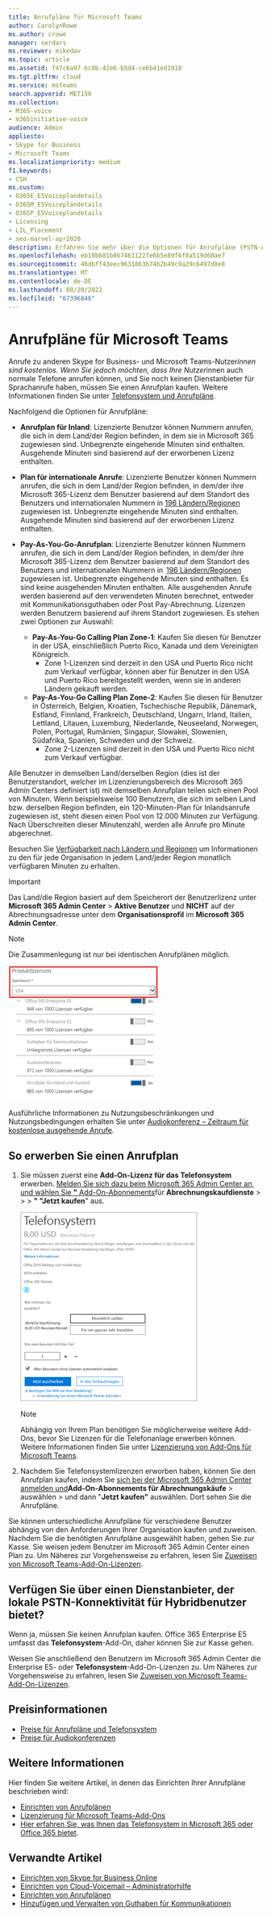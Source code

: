 ```yaml
---
title: Anrufpläne für Microsoft Teams
author: CarolynRowe
ms.author: crowe
manager: serdars
ms.reviewer: mikedav
ms.topic: article
ms.assetid: f47c6a97-bc8b-42e6-b5d4-ce6b41ed1918
ms.tgt.pltfrm: cloud
ms.service: msteams
search.appverid: MET150
ms.collection:
- M365-voice
- m365initiative-voice
audience: Admin
appliesto:
- Skype for Business
- Microsoft Teams
ms.localizationpriority: medium
f1.keywords:
- CSH
ms.custom:
- O365E_E5Voiceplandetails
- O365M_E5Voiceplandetails
- O365P_E5Voiceplandetails
- Licensing
- LIL_Placement
- seo-marvel-apr2020
description: Erfahren Sie mehr über die Optionen für Anrufpläne (PSTN-Anrufpläne) für Skype for Business und wie Sie Lizenzen für Ihre Organisation erhalten.
ms.openlocfilehash: eb10b681b867461122fe6b5e89f6f0a519d60ae7
ms.sourcegitcommit: 46dbff43eec9631863b74b2b49c9a29c6497d8e8
ms.translationtype: MT
ms.contentlocale: de-DE
ms.lasthandoff: 08/20/2022
ms.locfileid: "67396846"
---
```

# <a name="calling-plans-for-microsoft-teams"></a>Anrufpläne für Microsoft Teams

Anrufe zu anderen Skype for Business- und Microsoft Teams-Nutzer*innen sind kostenlos. Wenn Sie jedoch möchten, dass Ihre Nutzer*innen auch normale Telefone anrufen können, und Sie noch keinen Dienstanbieter für Sprachanrufe haben, müssen Sie einen Anrufplan kaufen. Weitere Informationen finden Sie unter [Telefonsystem und Anrufpläne](calling-plan-landing-page.md).
  
Nachfolgend die Optionen für Anrufpläne:
  
- **Anrufplan für Inland**: Lizenzierte Benutzer können Nummern anrufen, die sich in dem Land/der Region befinden, in dem sie in Microsoft 365 zugewiesen sind. Unbegrenzte eingehende Minuten sind enthalten. Ausgehende Minuten sind basierend auf der erworbenen Lizenz enthalten.

- **Plan für internationale Anrufe**: Lizenzierte Benutzer können Nummern anrufen, die sich in dem Land/der Region befinden, in dem/der ihre Microsoft 365-Lizenz dem Benutzer basierend auf dem Standort des Benutzers und internationalen Nummern in [196 Ländern/Regionen](country-and-region-availability-for-audio-conferencing-and-calling-plans/users-can-make-outbound-calls-to-these-countries-and-regions.md) zugewiesen ist. Unbegrenzte eingehende Minuten sind enthalten. Ausgehende Minuten sind basierend auf der erworbenen Lizenz enthalten.

- **Pay-As-You-Go-Anrufplan**: Lizenzierte Benutzer können Nummern anrufen, die sich in dem Land/der Region befinden, in dem/der ihre Microsoft 365-Lizenz dem Benutzer basierend auf dem Standort des Benutzers und internationalen Nummern in  [196 Ländern/Regionen](country-and-region-availability-for-audio-conferencing-and-calling-plans/users-can-make-outbound-calls-to-these-countries-and-regions.md) zugewiesen ist. Unbegrenzte eingehende Minuten sind enthalten. Es sind keine ausgehenden Minuten enthalten. Alle ausgehenden Anrufe werden basierend auf den verwendeten Minuten berechnet, entweder mit Kommunikationsguthaben oder Post Pay-Abrechnung. Lizenzen werden Benutzern basierend auf ihrem Standort zugewiesen. Es stehen zwei Optionen zur Auswahl:
  - **Pay-As-You-Go Calling Plan Zone-1**: Kaufen Sie diesen für Benutzer in der USA, einschließlich Puerto Rico, Kanada und dem Vereinigten Königreich.
    - Zone 1-Lizenzen sind derzeit in den USA und Puerto Rico nicht zum Verkauf verfügbar, können aber für Benutzer in den USA und Puerto Rico bereitgestellt werden, wenn sie in anderen Ländern gekauft werden.
  - **Pay-As-You-Go Calling Plan Zone-2**: Kaufen Sie diesen für Benutzer in Österreich, Belgien, Kroatien, Tschechische Republik, Dänemark, Estland, Finnland, Frankreich, Deutschland, Ungarn, Irland, Italien, Lettland, Litauen, Luxemburg, Niederlande, Neuseeland, Norwegen, Polen, Portugal, Rumänien, Singapur, Slowakei, Slowenien, Südafrika, Spanien, Schweden und der Schweiz.
    - Zone 2-Lizenzen sind derzeit in den USA und Puerto Rico nicht zum Verkauf verfügbar.

Alle Benutzer in demselben Land/derselben Region (dies ist der Benutzerstandort, welcher im Lizenzierungsbereich des Microsoft 365 Admin Centers definiert ist) mit demselben Anrufplan teilen sich einen Pool von Minuten. Wenn beispielsweise 100 Benutzern, die sich im selben Land bzw. derselben Region befinden, ein 120-Minuten-Plan für Inlandsanrufe zugewiesen ist, steht diesen einen Pool von 12.000 Minuten zur Verfügung. Nach Überschreiten dieser Minutenzahl, werden alle Anrufe pro Minute abgerechnet.

Besuchen Sie [Verfügbarkeit nach Ländern und Regionen](country-and-region-availability-for-audio-conferencing-and-calling-plans/country-and-region-availability-for-audio-conferencing-and-calling-plans.md) um Informationen zu den für jede Organisation in jedem Land/jeder Region monatlich verfügbaren Minuten zu erhalten.
  
> [!IMPORTANT]
> Das Land/die Region basiert auf dem Speicherort der Benutzerlizenz unter **Microsoft 365 Admin Center** > **Aktive Benutzer** und **NICHT** auf der Abrechnungsadresse unter dem **Organisationsprofil** im **Microsoft 365 Admin Center**.

> [!NOTE]
> Die Zusammenlegung ist nur bei identischen Anrufplänen möglich.

![Bildschirmfoto vom Standort der Nutzer*innen-Lizenz.](media/cc1e16d1-8a5e-43e0-99a3-dc991efdfbab.png)
  
Ausführliche Informationen zu Nutzungsbeschränkungen und Nutzungsbedingungen erhalten Sie unter [Audiokonferenz – Zeitraum für ﻿kostenlose ausgehende Anrufe](complimentary-dial-out-period.md).
  
## <a name="how-to-buy-a-calling-plan"></a>So erwerben Sie einen Anrufplan

1. Sie müssen zuerst eine **Add-On-Lizenz für das Telefonsystem** erwerben. [Melden Sie sich dazu beim Microsoft 365 Admin Center an, und wählen Sie **"** Add-On-Abonnements](https://go.microsoft.com/fwlink/p/?linkid=868433)für **Abrechnungskaufdienste** >  >  > **" "Jetzt kaufen**" aus.

    ![Screenshot mit option to buy a voice calling plan.](media/5893fca0-292c-4cdf-9b43-c507a8b44b74.png)
  
    > [!NOTE]
    > Abhängig von Ihrem Plan benötigen Sie möglicherweise weitere Add-Ons, bevor Sie Lizenzen für die Telefonanlage erwerben können. Weitere Informationen finden Sie unter [Lizenzierung von Add-Ons für Microsoft Teams](./teams-add-on-licensing/microsoft-teams-add-on-licensing.md).
  
2. Nachdem Sie Telefonsystemlizenzen erworben haben, können Sie den Anrufplan kaufen, indem Sie [sich bei der Microsoft 365 Admin Center anmelden und](https://go.microsoft.com/fwlink/p/?linkid=868433)**Add-On-Abonnements für Abrechnungskäufe** >  auswählen  >  und dann "**Jetzt kaufen"** auswählen. Dort sehen Sie die Anrufpläne.

Sie können unterschiedliche Anrufpläne für verschiedene Benutzer abhängig von den Anforderungen Ihrer Organisation kaufen und zuweisen. Nachdem Sie die benötigten Anrufpläne ausgewählt haben, gehen Sie zur Kasse. Sie weisen jedem Benutzer im Microsoft 365 Admin Center einen Plan zu. Um Näheres zur Vorgehensweise zu erfahren, lesen Sie [Zuweisen von Microsoft Teams-Add-On-Lizenzen](./teams-add-on-licensing/microsoft-teams-add-on-licensing.md).
  
## <a name="do-you-have-a-service-provider-that-provides-on-premises-pstn-connectivity-for-hybrid-users"></a>Verfügen Sie über einen Dienstanbieter, der lokale PSTN-Konnektivität für Hybridbenutzer bietet?

Wenn ja, müssen Sie keinen Anrufplan kaufen. Office 365 Enterprise E5 umfasst das **Telefonsystem**-Add-On, daher können Sie zur Kasse gehen.
  
Weisen Sie anschließend den Benutzern im Microsoft 365 Admin Center die Enterprise E5- oder **Telefonsystem**-Add-On-Lizenzen zu. Um Näheres zur Vorgehensweise zu erfahren, lesen Sie [Zuweisen von Microsoft Teams-Add-On-Lizenzen](./teams-add-on-licensing/microsoft-teams-add-on-licensing.md).
  
## <a name="pricing-information"></a>Preisinformationen

- [Preise für Anrufpläne und Telefonsystem](https://www.microsoft.com/microsoft-365/microsoft-teams/voice-calling)
- [Preise für Audiokonferenzen](https://www.microsoft.com/microsoft-365/microsoft-teams/online-meetings)

## <a name="for-more-information"></a>Weitere Informationen

Hier finden Sie weitere Artikel, in denen das Einrichten Ihrer Anrufpläne beschrieben wird:
  
- [Einrichten von Anrufplänen](set-up-calling-plans.md)
- [Lizenzierung für Microsoft Teams-Add-Ons](./teams-add-on-licensing/microsoft-teams-add-on-licensing.md)
- [Hier erfahren Sie, was Ihnen das Telefonsystem in Microsoft 365 oder Office 365 bietet](./here-s-what-you-get-with-phone-system.md).

## <a name="related-articles"></a>Verwandte Artikel

- [Einrichten von Skype for Business Online](/SkypeForBusiness/set-up-skype-for-business-online/set-up-skype-for-business-online)
- [Einrichten von Cloud-Voicemail – Administratorhilfe](set-up-phone-system-voicemail.md)
- [Einrichten von Anrufplänen](set-up-calling-plans.md)
- [Hinzufügen und Verwalten von Guthaben für Kommunikationen](add-funds-and-manage-communications-credits.md)
